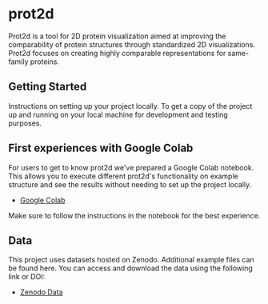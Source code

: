 # prot2d
Prot2d is a tool for 2D protein visualization aimed at improving the comparability of protein structures through standardized 2D visualizations. Prot2d focuses on creating highly comparable representations for same-family proteins.

## Getting Started

Instructions on setting up your project locally. To get a copy of the project up and running on your local machine for development and testing purposes.

## First experiences with Google Colab

For users to get to know prot2d we've prepared a Google Colab notebook. This allows you to execute different prot2d's functionality on example structure and see the results without needing to set up the project locally.

- [Google Colab](YOUR_COLAB_LINK_HERE)

Make sure to follow the instructions in the notebook for the best experience.

## Data

This project uses datasets hosted on Zenodo. Additional example files can be found here. You can access and download the data using the following link or DOI:

- [Zenodo Data](https://doi.org/10.5281/zenodo.10674045)




